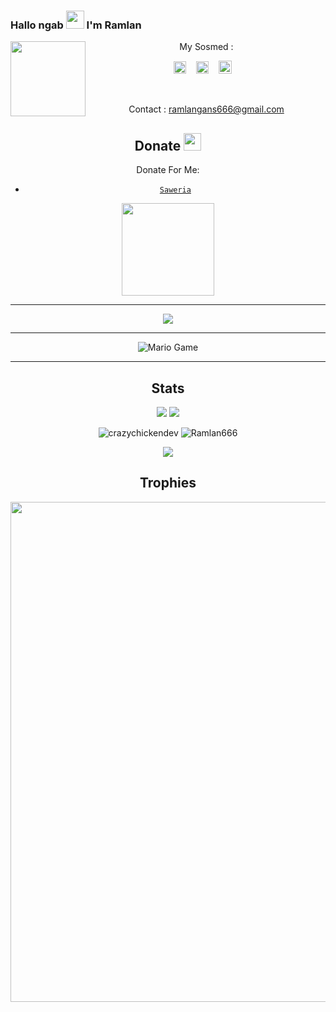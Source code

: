 ### Hallo ngab <img src="https://github.com/TheDudeThatCode/TheDudeThatCode/blob/master/Assets/Hi.gif" width="29px"> I'm Ramlan
<img src="https://github.com/Ramlan666/Ramlan666/blob/main/img/Ramlan.jpg" width=120 height="120" align="left">
<center>
My Sosmed :

<a href="https://web.facebook.com/ramlan.redfield.3"><img src="https://image.flaticon.com/icons/svg/174/174848.svg" alt="alt text" width="20" height="20"></a>      &nbsp;&nbsp;   <a href="https://instagram.com/iamramlan_"><img src="https://image.flaticon.com/icons/svg/174/174855.svg" alt="alt text" width="20" height="20"></a> &nbsp;&nbsp;   <a href="https://wa.me/6285559240360"><img src="https://raw.githubusercontent.com/Ramlan666/Ramlan666/main/img/WhatsApp.png" alt="alt text" width="21" height="21"></a>
 &nbsp;&nbsp; 




&nbsp;&nbsp;     &nbsp;&nbsp;    &nbsp;&nbsp;   &nbsp;&nbsp;   &nbsp;&nbsp;   




Contact : ramlangans666@gmail.com

## Donate <img src="https://github.com/TheDudeThatCode/TheDudeThatCode/blob/master/Assets/coin.gif" width="28" height="28">
Donate For Me:

* [`Saweria`](https://saweria.co/ramlangans)

<img src="https://raw.githubusercontent.com/Ramlan666/Ramlan666/main/img/donate.png" width="148">

---
<img src="https://raw.githubusercontent.com/Ramlan666/Ramlan666/main/img/kawaii.gif">

---

<img src="https://github.com/TheDudeThatCode/TheDudeThatCode/blob/master/Assets/Mario_Gameplay.gif" alt="Mario Game">

---
## Stats

<a href="https://github.com/Ramlan666"><img src="https://github-readme-stats.vercel.app/api?username=Ramlan666&show_icons=true&theme=radical"></a>
<a href="https://github.com/Ramlan666"><img src="https://github-readme-stats.vercel.app/api/top-langs/?username=Ramlan666&theme=highcontrast&layout=compact"></a>

<!--START_SECTION:waka-->
<!--END_SECTION:waka-->
<p align="center" height='130px'> <img src="https://github-readme-stats.vercel.app/api?username=Ramlan666&show_icons=true&hide_title=true&include_all_commits=true&line_height=21&bg_color=0,64FFDA,64FFDA,A9EFDE,F2FFFC&count_public=true&theme=graywhite" alt="crazychickendev"/> <img src="https://github-readme-stats.vercel.app/api/top-langs/?username=Ramlan666&layout=compact&show_icons=true&bg_color=0,EFFDF9,CBFFF3,64FFDA&theme=graywhite&hide_title=true" alt="Ramlan666"/> </p>

<p align="center">
    <img src="https://github-readme-streak-stats.herokuapp.com/?user=Ramlan666">
</p>

## Trophies
<p align="center"> <img width=800 src="https://github-profile-trophy.vercel.app/?username=Ramlan666&row=2&column=3"/>
